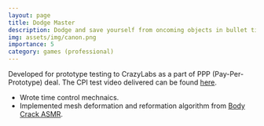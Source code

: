 ```yaml
---
layout: page
title: Dodge Master
description: Dodge and save yourself from oncoming objects in bullet time!
img: assets/img/canon.png
importance: 5
category: games (professional)
---
```


Developed for prototype testing to CrazyLabs as a part of PPP (Pay-Per-Prototype) deal. The CPI test video delivered can be found [here](https://youtu.be/6OCS70rkZJk).
* Wrote time control mechnaics.
* Implemented mesh deformation and reformation algorithm from [Body Crack ASMR](/_projects/Body%20Crack%20ASMR.md).
